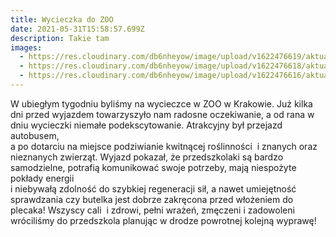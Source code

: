 ```yaml
---
title: Wycieczka do ZOO
date: 2021-05-31T15:58:57.699Z
description: Takie tam
images:
  - https://res.cloudinary.com/db6nheyow/image/upload/v1622476619/aktualno%C5%9Bci/wycieczka%20do%20ZOO%202021/192120575_3915495381883062_8594146795346593208_n_qgrann.jpg
  - https://res.cloudinary.com/db6nheyow/image/upload/v1622476618/aktualno%C5%9Bci/wycieczka%20do%20ZOO%202021/192000813_320596252795869_2739909274722252846_n_acbdr7.jpg
  - https://res.cloudinary.com/db6nheyow/image/upload/v1622476616/aktualno%C5%9Bci/wycieczka%20do%20ZOO%202021/192190343_751157128886575_5044366112849489804_n_vlzaru.jpg
---
```

W ubiegłym tygodniu byliśmy na wycieczce w ZOO w Krakowie. Już kilka dni przed wyjazdem towarzyszyło nam radosne oczekiwanie, a od rana w dniu wycieczki niemałe podekscytowanie. Atrakcyjny był przejazd autobusem, \
a po dotarciu na miejsce podziwianie kwitnącej roślinności  i znanych oraz nieznanych zwierząt. Wyjazd pokazał, że przedszkolaki są bardzo samodzielne, potrafią komunikować swoje potrzeby, mają niespożyte pokłady energii\
i niebywałą zdolność do szybkiej regeneracji sił, a nawet umiejętność sprawdzania czy butelka jest dobrze zakręcona przed włożeniem do plecaka! Wszyscy cali  i zdrowi, pełni wrażeń, zmęczeni i zadowoleni wróciliśmy do przedszkola planując w drodze powrotnej kolejną wyprawę!